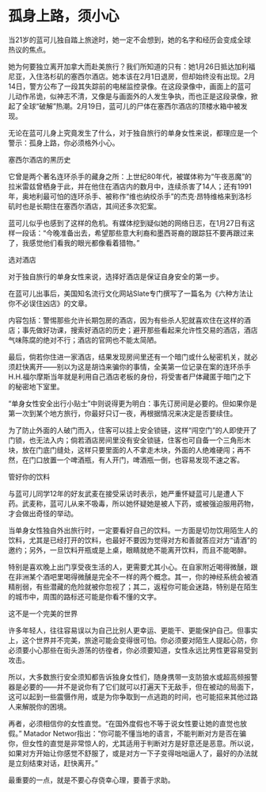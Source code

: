 # 孤身上路，须小心

当21岁的蓝可儿独自踏上旅途时，她一定不会想到，她的名字和经历会变成全球热议的焦点。 

她为何要独立离开加拿大而赴美旅行？我们所知道的只有：她1月26日抵达加利福尼亚，入住洛杉矶的塞西尔酒店。她本该在2月1日退房，但却始终没有出现。2月14日，警方公布了一段其失踪前的电梯监控录像。在这段录像中，画面上的蓝可儿动作吊诡，似神志不清，又像是与画面外的人发生争执，而也正是这段录像，掀起了全球“破解”热潮。2月19日，蓝可儿的尸体在塞西尔酒店的顶楼水箱中被发现。 

无论在蓝可儿身上究竟发生了什么，对于独自旅行的单身女性来说，都理应是一个警示：孤身上路，你必须格外小心。 

塞西尔酒店的黑历史 

它曾是两个著名连环杀手的藏身之所：上世纪80年代，被媒体称为“午夜恶魔”的拉米雷兹曾栖身于此，并在他住在酒店内的数月中，连续杀害了14人；还有1991年，奥地利最可怕的连环杀手、被称作“维也纳绞杀手”的杰克·昂特维格来到洛杉矶时也是长期住在塞西尔酒店，其间还多次犯案。 

蓝可儿似乎也感到了这样的危机。有媒体挖到疑似她的网络日志，在1月27日有这样一段话：“今晚准备出去，希望那些意大利裔和墨西哥裔的跟踪狂不要再跟过来了，我感觉他们看我的眼光都像看着猎物。” 

选对酒店 

对于独自旅行的单身女性来说，选择好酒店是保证自身安全的第一步。 

在蓝可儿出事后，美国知名流行文化网站Slate专门撰写了一篇名为《六种方法让你不必误住凶店》的文章。 

内容包括：警惕那些允许长期包房的酒店，因为有些杀人犯就喜欢住在这样的酒店；事先做好功课，搜索好酒店的历史；避开那些看起来允许性交易的酒店，酒店气味陈腐的绝对不行；酒店的官网也不能太简陋。 

最后，倘若你住进一家酒店，结果发现房间里还有一个暗门或什么秘密机关，就必须赶快离开——别以为这是胡诌来骗你的事情，全美第一位记录在案的连环杀手H.H.福尔摩斯当年就是利用自己酒店老板的身份，将受害者尸体藏匿于暗门之下的秘密地下室里。 

“单身女性安全出行小贴士”中则说得更为明白：事先订房间是必要的。但如果你是第一次到某个地方旅行，你最好只订一夜，再根据情况来决定是否要续住。 

为了防止外面的人破门而入，住客可以挂上安全锁链，这样“闯空门”的人即使开了门锁，也无法入内；倘若酒店房间里没有安全锁链，住客也可自备一个三角形木块，放在门底门缝处，这样只要里面的人不拿走木块，外面的人绝难硬闯；再不然，在门口放置一个啤酒瓶，有人开门，啤酒瓶一倒，也容易发现不速之客。 

管好你的饮料 

与蓝可儿同学12年的好友武麦在接受采访时表示，她严重怀疑蓝可儿是遭人下药。武麦称，蓝可儿从来不吸毒，所以她怀疑她是被人下药，或被强迫服用药物，才会做出奇怪的举动。 

当单身女性独自外出旅行时，一定要看好自己的饮料。一方面是切勿饮用陌生人的饮料，尤其是已经打开的饮料，也最好不要因为觉得对方和善就答应对方“请酒”的邀约；另外，一旦饮料开瓶或是上桌，眼睛就绝不能离开饮料，而且不能喝醉。 

特别是喜欢晚上出门享受夜生活的人，更需要尤其小心。在自家附近喝得微醺，跟在非洲某个酒吧里喝得微醺是完全不一样的两个概念。其一，你的神经系统会被酒精削弱，有些潜藏的危险就被你忽视了；其二，返程你可能会迷路，特别是在陌生的城市中，周围的路标还可能是你看不懂的文字。 

这不是一个完美的世界 

许多年轻人，往往容易误以为自己比别人更幸运、更能干、更能保护自己。但事实上，这个世界并不完美，旅途可能会变得很可怕。你必须要对陌生人提起心防，你必须要小心那些在街头游荡的彷徨者，你必须要知道，女性永远比男性更容易受到攻击。 

所以，大多数旅行安全须知都告诉独身女性们，随身携带一支防狼水或超高频报警器是必要的——并不是说你有了它们就可以打遍天下无敌手，但在被动的局面下，这可以起到一些震慑作用，或是为你争取到一点逃跑的时间，也可能招来其他过路人来解脱你的困境。 

再者，必须相信你的女性直觉。“在国外度假也不等于说女性要让她的直觉也放假。” Matador Networ指出：“你可能不懂当地的语言，不能判断对方是否在骗你，但女性的直觉是非常惊人的，尤其适用于判断对方是好意还是恶意。所以说，如果对方开始让你感觉不舒服了，或是对方一下子变得咄咄逼人了，最好的办法就是立刻结束对话，赶快离开。” 

最重要的一点，就是不要心存侥幸心理，要善于求助。